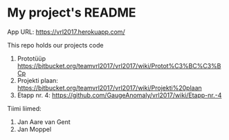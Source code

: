 # My project's README

App URL: https://vrl2017.herokuapp.com/

This repo holds our projects code

1. Prototüüp https://bitbucket.org/teamvrl2017/vrl2017/wiki/Protot%C3%BC%C3%BCp
2. Projekti plaan: https://bitbucket.org/teamvrl2017/vrl2017/wiki/Projekti%20plaan
3. Etapp nr. 4: https://github.com/GaugeAnomaly/vrl2017/wiki/Etapp-nr.-4

Tiimi liimed:
1. Jan Aare van Gent
2. Jan Moppel
